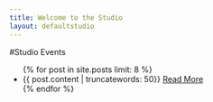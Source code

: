 ```yaml
---
title: Welcome to the Studio
layout: defaultstudio
---
```


#Studio Events

<ul>
  {% for post in site.posts limit: 8 %}
    <li  class="conatiner" class="row-fluid">{{ post.content | truncatewords: 50}} <a href="{{ post.url }}">Read More</a></li>
  {% endfor %}
</ul>
